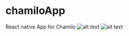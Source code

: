 # chamiloApp
React native App for Chamilo
![alt text](https://github.com/hichamon306/chamiloApp/blob/master/screenshots/login.png?raw=true)
![alt text](https://github.com/hichamon306/chamiloApp/blob/master/screenshots/home.png?raw=true)
